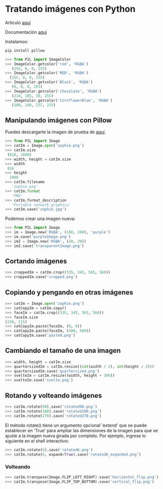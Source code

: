# Tratando imágenes con Python

Artículo [aquí](https://automatetheboringstuff.com/chapter17/)

Documentación [aquí](https://pillow.readthedocs.io/en/5.3.x/)

Instalamos:

```python
pip install pillow
```

```python
>>> from PIL import ImageColor
>>> ImageColor.getcolor('red', 'RGBA')
   (255, 0, 0, 255)
>>> ImageColor.getcolor('RED', 'RGBA')
  (255, 0, 0, 255)
>>> ImageColor.getcolor('Black', 'RGBA')
   (0, 0, 0, 255)
>>> ImageColor.getcolor('chocolate', 'RGBA')
   (210, 105, 30, 255)
>>> ImageColor.getcolor('CornflowerBlue', 'RGBA')
   (100, 149, 237, 255)
```

## Manipulando imágenes con Pillow

Puedes descargarte la imagen de prueba de [aquí](https://github.com/deleyva/automatiza-tu-aprendizaje/raw/master/img/zophie.png).

```python
>>> from PIL import Image
>>> catIm = Image.open('zophie.png')
>>> catIm.size
 (816, 1088)
>>> width, height = catIm.size
>>> width
 816
>>> height
  1088
>>> catIm.filename
   'zophie.png'
>>> catIm.format
   'PNG'
>>> catIm.format_description
   'Portable network graphics'
>>> catIm.save('zophie.jpg')
```

Podemos crear una imagen nueva:

```python
>>> from PIL import Image
>>> im = Image.new('RGBA', (100, 200), 'purple')
>>> im.save('purpleImage.png')
>>> im2 = Image.new('RGBA', (20, 20))
>>> im2.save('transparentImage.png')
```

## Cortando imágenes

```python
>>> croppedIm = catIm.crop((335, 345, 565, 560))
>>> croppedIm.save('cropped.png')
```

## Copiando y pengando en otras imágenes

```python
>>> catIm = Image.open('zophie.png')
>>> catCopyIm = catIm.copy()
>>> faceIm = catIm.crop((335, 345, 565, 560))
>>> faceIm.size
(230, 215)
>>> catCopyIm.paste(faceIm, (0, 0))
>>> catCopyIm.paste(faceIm, (400, 500))
>>> catCopyIm.save('pasted.png')
```

## Cambiando el tamaño de una imagen

```python
>>> width, height = catIm.size
>>> quartersizedIm = catIm.resize((int(width / 2), int(height / 2)))
>>> quartersizedIm.save('quartersized.png')
>>> svelteIm = catIm.resize((width, height + 300))
>>> svelteIm.save('svelte.png')
```

## Rotando y volteando imágenes

```python
>>> catIm.rotate(90).save('rotated90.png')
>>> catIm.rotate(180).save('rotated180.png')
>>> catIm.rotate(270).save('rotated270.png')
```

El método rotate() tiene un argumento opcional 'extend' que se puede establecer en 'True' para ampliar las dimensiones de la imagen para que se ajuste a la imagen nueva girada por completo. Por ejemplo, ingrese lo siguiente en el shell interactivo:

```python
>>> catIm.rotate(6).save('rotated6.png')
>>> catIm.rotate(6, expand=True).save('rotated6_expanded.png')
```

### Volteando

```python
>>> catIm.transpose(Image.FLIP_LEFT_RIGHT).save('horizontal_flip.png')
>>> catIm.transpose(Image.FLIP_TOP_BOTTOM).save('vertical_flip.png')
```

